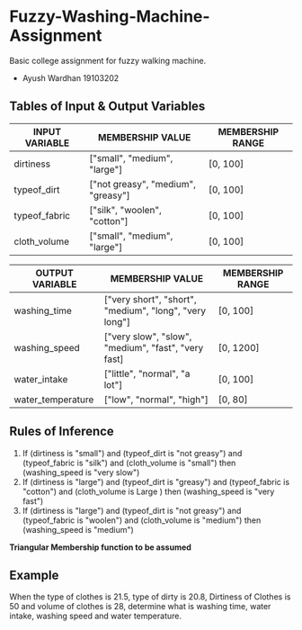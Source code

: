 # Fuzzy-Washing-Machine-Assignment
Basic college assignment for fuzzy walking machine.
- Ayush Wardhan 19103202

## Tables of Input & Output Variables

INPUT VARIABLE |  MEMBERSHIP VALUE |  MEMBERSHIP RANGE
---- | ---- | ----
dirtiness | ["small", "medium", "large"] | [0, 100]
typeof_dirt | ["not greasy", "medium", "greasy"] | [0, 100]
typeof_fabric | ["silk", "woolen", "cotton"] | [0, 100]
cloth_volume | ["small", "medium", "large"] | [0, 100]

OUTPUT VARIABLE |  MEMBERSHIP VALUE |  MEMBERSHIP RANGE
---- | ---- | ----
washing_time | ["very short", "short", "medium", "long", "very long"] | [0, 100]
washing_speed | ["very slow", "slow", "medium", "fast", "very fast] | [0, 1200]
water_intake | ["little", "normal", "a lot"] | [0, 100]
water_temperature | ["low", "normal", "high"] | [0, 80]

## Rules of Inference

1. If (dirtiness is "small") and (typeof_dirt is "not greasy") and (typeof_fabric is "silk") and (cloth_volume is "small") then (washing_speed is "very slow")
2. If (dirtiness is "large") and (typeof_dirt is "greasy") and (typeof_fabric is "cotton") and (cloth_volume is Large ) then (washing_speed is "very fast")
3. If (dirtiness is "large") and (typeof_dirt is "not greasy") and (typeof_fabric is "woolen") and
(cloth_volume is "medium") then (washing_speed is "medium")

**Triangular Membership function to be assumed**

## Example

When the type of clothes is 21.5, type of dirty is 20.8, Dirtiness of Clothes is 50 and volume of clothes is 28, determine what is washing time, water intake, washing speed and water temperature.
